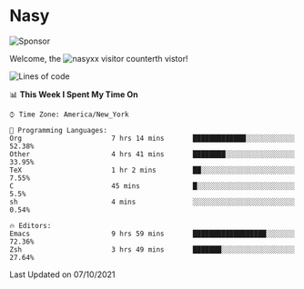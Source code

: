 # Nasy

<!--
<p align="center">
<img height="200" src="https://github-readme-stats.vercel.app/api?username=nasyxx&count_private=true&show_icons=true&theme=dracula&include_all_commits=true"/>
<img height="200" src="https://github-readme-stats.vercel.app/api/top-langs/?username=nasyxx&theme=dracula&hide=html,jupyter+notebook&count_private=true&show_icons=true"/>
</p>

  
----------------
-->

![Sponsor](https://img.shields.io/static/v1.svg?label=Sponsor&message=%E2%9D%A4&logo=GitHub&style=flat&color=pink)
 
Welcome, the ![nasyxx visitor counter](https://count.getloli.com/get/@nasyxx?theme=rule34)th vistor!
 
<!--START_SECTION:waka-->
![Lines of code](https://img.shields.io/badge/From%20Hello%20World%20I%27ve%20Written-5.4%20million%20lines%20of%20code-blue)

📊 **This Week I Spent My Time On** 

```text
⌚︎ Time Zone: America/New_York

💬 Programming Languages: 
Org                      7 hrs 14 mins       █████████████░░░░░░░░░░░░   52.38% 
Other                    4 hrs 41 mins       ████████░░░░░░░░░░░░░░░░░   33.95% 
TeX                      1 hr 2 mins         ██░░░░░░░░░░░░░░░░░░░░░░░   7.55% 
C                        45 mins             █░░░░░░░░░░░░░░░░░░░░░░░░   5.5% 
sh                       4 mins              ░░░░░░░░░░░░░░░░░░░░░░░░░   0.54%

🔥 Editors: 
Emacs                    9 hrs 59 mins       ██████████████████░░░░░░░   72.36% 
Zsh                      3 hrs 49 mins       ███████░░░░░░░░░░░░░░░░░░   27.64%

```


 Last Updated on 07/10/2021
<!--END_SECTION:waka-->

<!-- ![visitors](https://visitor-badge.laobi.icu/badge?page_id=nasyxx.nasyxx) -->
